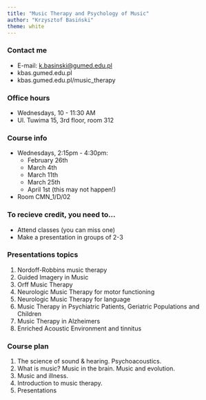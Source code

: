 ```yaml
---
title: "Music Therapy and Psychology of Music"
author: "Krzysztof Basiński"
theme: white
---
```



### Contact me

- E-mail: k.basinski@gumed.edu.pl
- kbas.gumed.edu.pl
- kbas.gumed.edu.pl/music_therapy

### Office hours

- Wednesdays, 10 - 11:30 AM
- Ul. Tuwima 15, 3rd floor, room 312

### Course info

- Wednesdays, 2:15pm - 4:30pm:
	- February 26th 
	- March 4th 
	- March 11th 
	- March 25th 
	- April 1st (this may not happen!)
- Room CMN_1/D/02

### To recieve credit, you need to...

- Attend classes (you can miss one)
- Make a presentation in groups of 2-3

### Presentations topics

1. Nordoff-Robbins music therapy
2. Guided Imagery in Music
3. Orff Music Therapy
4. Neurologic Music Therapy for motor functioning
5. Neurologic Music Therapy for language
6. Music Therapy in Psychiatric Patients, Geriatric Populations and Children
7. Music Therapy in Alzheimers
8. Enriched Acoustic Environment and tinnitus

### Course plan

1. The science of sound & hearing. Psychoacoustics. 
2. What is music? Music in the brain. Music and evolution. 
3. Music and illness.
4. Introduction to music therapy. 
5. Presentations
